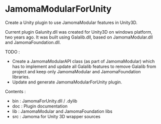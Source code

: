JamomaModularForUnity
=====================

Create a Unity plugin to use JamomaModular features in Unity3D.

Current plugin Galunity.dll was created for Unity3D on windows platform, two years ago.
It was built using Galalib.dll, based on JamomaModular.dll and JamomaFoundation.dll.

TODO : 
- Create a JamomaModularAPI class (as part of JamomaModular) which has to implement and update all Galalib features to remove Galalib from project 
and keep only JamomaModular and JamomaFoundation libraries.
- Update and generate JamomaModularForUnity plugin.

Contents :
- bin : JamomaForUnity.dll / .dylib
- doc : Plugin documentation
- lib : JamomaModular and JamomaFoundation libs
- src : Jamoma for Unity 3D wrapper sources 
